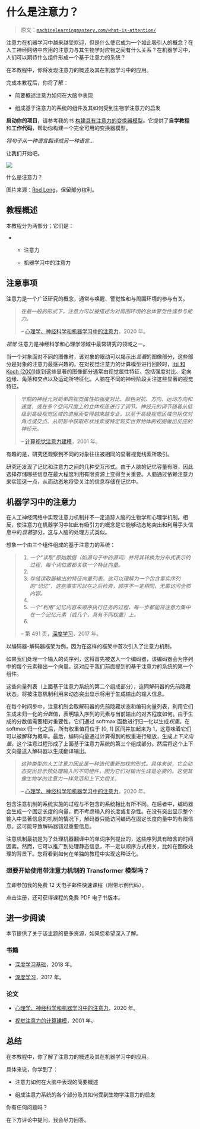 # 什么是注意力？

> 原文：[`machinelearningmastery.com/what-is-attention/`](https://machinelearningmastery.com/what-is-attention/)

注意力在机器学习中越来越受欢迎，但是什么使它成为一个如此吸引人的概念？在人工神经网络中应用的注意力与其生物学对应物之间有什么关系？在机器学习中，人们可以期待什么组件形成一个基于注意力的系统？

在本教程中，你将发现注意力的概述及其在机器学习中的应用。

完成本教程后，你将了解：

+   简要概述注意力如何在大脑中表现

+   组成基于注意力的系统的组件及其如何受到生物学注意力的启发

**启动你的项目**，请参考我的书 [构建具有注意力的变换器模型](https://machinelearningmastery.com/transformer-models-with-attention/)。它提供了**自学教程**和**工作代码**，帮助你构建一个完全可用的变换器模型。

*将句子从一种语言翻译成另一种语言*...

让我们开始吧。

![](https://machinelearningmastery.com/wp-content/uploads/2021/09/what_is_attention_cover-scaled.jpg)

什么是注意力？

图片来源：[Rod Long](https://unsplash.com/photos/J-ygvQbilXU)，保留部分权利。

## **教程概述**

本教程分为两部分；它们是：

+   +   注意力

    +   机器学习中的注意力

## **注意事项**

注意力是一个广泛研究的概念，通常与唤醒、警觉性和与周围环境的参与有关。

> *在最一般的形式下，注意力可以被描述为对周围环境的总体警觉性或参与能力。*
> 
> *–* [心理学、神经科学和机器学习中的注意力](https://www.frontiersin.org/articles/10.3389/fncom.2020.00029/full)，2020 年。

*视觉* 注意力是神经科学和心理学领域中最常研究的领域之一。

当一个对象面对不同的图像时，该对象的眼动可以揭示出*显著*的图像部分，这些部分是对象的注意力最感兴趣的。在对视觉注意力的计算模型进行回顾时，[Itti 和 Koch (2001)](https://authors.library.caltech.edu/40408/1/391.pdf)提到这些显著的图像部分通常由视觉属性特征，包括强度对比、定向边缘、角落和交点以及运动所特征化。人脑在不同的神经阶段关注这些显著的视觉特征。

> *早期的神经元对简单的视觉属性如强度对比、颜色对抗、方向、运动方向和速度，或在多个空间尺度上的立体视差进行了调节。神经元的调节随着从低级到高级视觉区域的进展而变得越来越专业，以至于高级视觉区域包括仅对角点或交点、从阴影中获取形状线索或特定现实世界物体的视图做出反应的神经元。*
> 
> – [计算视觉注意力建模](https://authors.library.caltech.edu/40408/1/391.pdf)，2001 年。

有趣的是，研究还观察到不同的对象往往被相同的显著视觉线索所吸引。

研究还发现了记忆和注意力之间的几种交互形式。由于人脑的记忆容量有限，因此选择存储哪些信息在最大程度利用有限资源上变得至关重要。人脑通过依赖注意力来实现这一点，从而动态地将受关注的信息存储在记忆中。

## **机器学习中的注意力**

在人工神经网络中实现注意力机制并不一定追踪人脑的生物学和心理学机制。相反，使注意力在机器学习中如此有吸引力的概念是它能够动态地突出和利用手头信息中的*显著*部分，这与人脑的处理方式类似。

想象一个由三个组件组成的基于注意力的系统：

> 1.  *一个“读取”原始数据（如源句子中的源词）并将其转换为分布式表示的过程，每个词位置都关联一个特征向量。*
> 1.  
> 1.  *存储读取器输出的特征向量列表。这可以理解为一个包含事实序列的“记忆”，这些事实可以在之后检索，顺序不一定相同，无需访问全部内容。*
> 1.  
> 1.  *一个“利用”记忆内容来顺序执行任务的过程，每一步都能将注意力集中在一个记忆元素（或几个，具有不同权重）上。*
> 1.  
> – 第 491 页，[深度学习](https://www.amazon.com/Deep-Learning-Adaptive-Computation-Machine/dp/0262035618/ref=sr_1_1?dchild=1&keywords=deep+learning&qid=1622968138&sr=8-1)，2017 年。

以编码器-解码器框架为例，因为在这样的框架中首次引入了注意力机制。

如果我们处理一个输入的词序列，这将首先被送入一个编码器，该编码器会为序列中的每个元素输出一个向量。这对应于我们前面提到的基于注意力的系统的第一个组件。

这些向量列表（上面基于注意力系统的第二个组成部分），连同解码器的先前隐藏状态，将被注意机制利用来动态突出显示将用于生成输出的输入信息。

在每个时间步中，注意机制会取解码器的先前隐藏状态和编码向量列表，利用它们生成未归一化的*分数*值，表明输入序列的元素与当前输出的对齐程度如何。由于生成的分数值需要相对重要性，它们通过 softmax 函数进行归一化以生成*权重*。在 softmax 归一化之后，所有权重值将位于 [0, 1] 区间并加起来为 1，这意味着它们可以被解释为概率。最后，编码向量通过计算得到的权重进行缩放，生成*上下文向量*。这个注意过程形成了上面基于注意力系统的第三个组成部分。然后将这个上下文向量送入解码器以生成翻译输出。

> *这种类型的人工注意力因此是一种迭代重新加权的形式。具体来说，它会动态突出显示预处理输入的不同组件，因为它们对输出生成是必要的。这使其像生物学的注意力一样灵活和上下文相关。*
> 
> *–* [心理学、神经科学和机器学习中的注意力](https://www.frontiersin.org/articles/10.3389/fncom.2020.00029/full)，2020 年。

包含注意机制的系统实施的过程与不包含的系统相比有所不同。在后者中，编码器会生成一个固定长度的向量，而不考虑输入的长度或复杂性。在没有突出显示整个输入中显著信息的机制的情况下，解码器只能访问编码在固定长度向量中的有限信息。这可能导致解码器错过重要信息。

注意机制最初是为了处理机器翻译中的单词序列提出的，这些序列具有暗含的时间因素。然而，它可以推广到处理静态信息，不一定以顺序方式相关，比如在图像处理的背景下。您将看到如何在单独的教程中实现这种泛化。

### 想要开始使用带注意力机制的 Transformer 模型吗？

立即参加我的免费 12 天电子邮件快速课程（附带示例代码）。

点击注册，还可获得课程的免费 PDF 电子书版本。

## **进一步阅读**

本节提供了关于该主题的更多资源，如果您希望深入了解。

### **书籍**

+   [深度学习基础](https://www.amazon.com/Deep-Learning-Essentials-hands-fundamentals/dp/1785880365)，2018 年。

+   [深度学习](https://www.amazon.com/Deep-Learning-Adaptive-Computation-Machine/dp/0262035618/ref=sr_1_1?dchild=1&keywords=deep+learning&qid=1622968138&sr=8-1)，2017 年。

### **论文**

+   [心理学、神经科学和机器学习中的注意力](https://www.frontiersin.org/articles/10.3389/fncom.2020.00029/full)，2020 年。

+   [视觉注意力的计算建模](https://authors.library.caltech.edu/40408/1/391.pdf)，2001 年。

## **总结**

在本教程中，你了解了注意力的概述及其在机器学习中的应用。

具体来说，你学到了：

+   注意力如何在大脑中表现的简要概述

+   组成注意力系统的各个部分及其如何受到生物学注意力的启发

你有任何问题吗？

在下方评论中提问，我会尽力回答。
